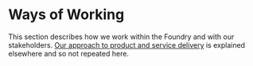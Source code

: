 # Ways of Working 

This section describes how we work within the Foundry and with our stakeholders. [Our approach to product and service delivery](../product-and-service-delivery/index.md) is explained elsewhere and so not repeated here. 